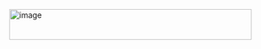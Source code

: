 <img width="435" height="55" alt="image" src="https://github.com/user-attachments/assets/201d769c-652d-417d-8bd0-2246269de057" />

